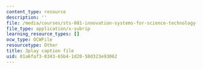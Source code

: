 ```yaml
---
content_type: resource
description: ''
file: /media/courses/sts-081-innovation-systems-for-science-technology-energy-manufacturing-and-health-spring-2017/01a6faf3834365b41d2058d323e93062_bnEPjrsCaYg.srt
file_type: application/x-subrip
learning_resource_types: []
ocw_type: OCWFile
resourcetype: Other
title: 3play caption file
uid: 01a6faf3-8343-65b4-1d20-58d323e93062
---
```

